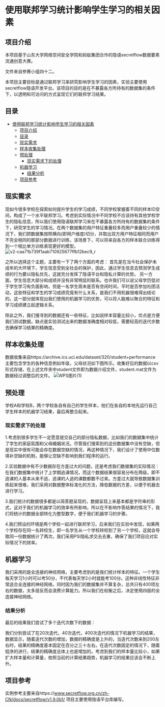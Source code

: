 # 使用联邦学习统计影响学生学习的相关因素
## 项目介绍
本项目基于山东大学网络空间安全学院和蚂蚁集团合作的隐语secretflow数据要素流通创意大赛。

文件来自参赛小组四十二。

本项目主要目标是通过联邦学习来研究影响学生学习的因素，实验主要使用secretflow隐语开发平台。该项目的目的是在不暴露各方所持有的数据集的条件下，以透明和可访问的方式呈现它们的联邦学习结果。
## 目录
* [使用联邦学习统计影响学生学习的相关因素](#使用联邦学习统计影响学生学习的相关因素)
    * [项目介绍](#项目介绍)
    * [目录](#目录)
    * [现实需求](#现实需求)
    * [样本收集处理](#样本收集处理)
    * [预处理](#预处理)
       * [现实需求下的处理](#现实需求下的处理)
    * [机器学习](#机器学习)
       * [结果分析](#结果分析)
    * [项目参考](#项目参考)

## 现实需求
现如今很多学校在探索如何提升学生的学习成绩，不同学校掌握着不同的样本ID空间，构成了一个水平联邦学习。考虑到实际情况中不同学校不应该持有其他学校学生的隐私信息，所以我们使用隐语联邦学习来在不暴露各方所持有的数据集的条件下，研究学生的学习情况。在两个数据集的用户特征重叠较多而用户重叠较少的情况下，我们把数据集按照横向(即用户维度)切分，并取出双方用户特征相同而用户不完全相同的那部分数据进行训练，该场景下，可以将来自各方的样本联合训练得到一个相比单方训练表现更好的模型。
![v2-caa71b739f1aab710925677ffb12bec9_r](https://github.com/user-attachments/assets/fb5fb53c-0525-4239-8719-65133e5c73dd)

之所以选择这个主题，主要有一下了两个方面的考虑：
首先是在当今社会保护未成年的大环境下，学生信息受到全社会的保护，因此，通过学生信息去预测学生成绩的行为要以隐私优先，这就充分发挥了隐语平台和隐私计算的优势。
另一方面，学生信息大部分和成绩并没有非常明显的联系。也许我们可以说父母学历低对于学生学习有负面影响，但是一名学生周末是否有空闲时间，平时是否参加社团活动，这些特征和学生的学习成绩究竟有什么关系，是我们不用机器很难得出结论的。这一部分就体现出我们使用的机器学习的优势，可以将人脑难以聚合的特征和学习成绩建立起逻辑关系。

除此之外，我们搜寻到的数据还有一些特征，比如说样本容量比较小，优点是方便我们测试数据，缺点是实验测试出来的数据准确度相对较低，需要较高的迭代步数去确保学习结果的精确度。

## 样本收集处理
数据收集来自https://archive.ics.uci.edu/dataset/320/student+performance 主要包含学生的各种信息例如年级，父母状况如下图所示。收集好后的数据以csv形式存储，在上述文件夹中student文件即为数据介绍文件，student.mat文件为数据经过调整后的文件。
![WPS图片(1)](https://github.com/user-attachments/assets/c3c4715e-f49b-4cbe-b711-0afd9f4a851a)

## 预处理
学校A和学校B，两个学校各自有自己的学生样本，他们在各自的本地先运行自己学生样本的机器学习结果，最后再整合起来。
### 现实需求下的处理
1.考虑到很多学生不一定愿意提交自己的部分隐私数据，比如我们的数据集中统计了学生的家庭氛围和父母婚姻状况。尽管我们搜索到的这份数据集中没有空缺，但是现实中很有可能会存在数据空缺的情况，再这种情况下，我们设计了使用中位数填补空缺的机制，能够让空缺不影响到我们程序的运行。

2.实验数据中有不少数据存在方差过大的问题，还是考虑我们数据集的实际情况：在我们数据集中统计了上学期逃课情况，而这个数据结果很容易分布在两级，即不逃课的人基本从来不逃，逃课的人逃的课数都数不过来。方差过大就导致数据集训练起来很难，我们采用对数据整体标准化的方法，降低数据的方差，以便于机器去进行学习。

3.我们统计的数据很多都是以简答题呈现的，数据呈现上来基本都是字符串的形式，这对于我们的机器学习的效率有所影响，所以在不影响作答结果的情况下，我们将统计的数据全部转化为整型数字，便于我们机器学习的步骤。

4.我们预设的环境是两个学校一起进行联邦学习，后来我们在实验中发现，如果两个学校存在同一名转校生，即一名学生从一个学校转校到了另一个学校，这就会导致同一份数据统计了两次。我们采用PSI隐私求交去去重，确保了我们项目应对实际情况下的效率。
## 机器学习
我们采用的是全连接的神经网络，主要考虑到的是我们统计样本的特征。一个学生每天学习1小时可以考50分，不代表每天学2小时就能考100分。这种非线性特征非常适合全连接的神经网络。同时因为我们的数据集并不算复杂，总共只有400项左右的数据，太多层反而会浪费计算能力。所以我们在权衡之后，决定使用四层的全连接神经网络。
### 结果分析
最后的结果我们尝试了多个迭代次数下的数据：

我们分别尝试了在20次迭代，40次迭代，400次迭代的情况下机器学习的结果，数据显示，随着迭代次数的增加，数据的精确度是上升的，当迭代次数来到200左右时，结果的精确度基本固定在百分之三十左右。在迭代次数固定的情况下，随着程序的进行，结果的精确度总体上也是增加的。考虑到我们的样本量比较小，如果扩大样本量和计算量，依照当前的计算结果趋势，机器学习的结果应该会不断上升。
## 项目参考
实例参考主要来自https://www.secretflow.org.cn/zh-CN/docs/secretflow/v1.9.0b1/
项目主要使用隐语平台库编写。
